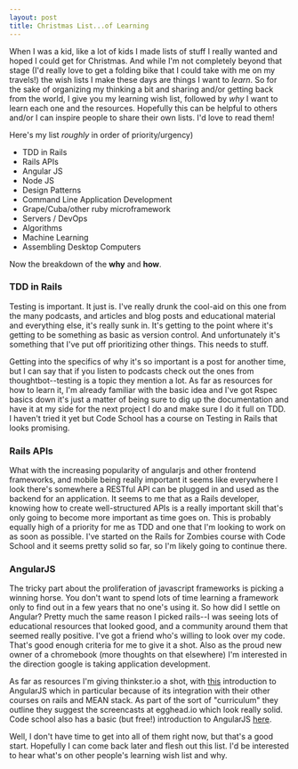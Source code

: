 ```yaml
---
layout: post
title: Christmas List...of Learning
---
```


When I was a kid, like a lot of kids I made lists of stuff I really wanted and hoped I could get for Christmas. And while I'm not completely beyond that stage (I'd really love to get a folding bike that I could take with me on my travels!) the wish lists I make these days are things I want to *learn*. So for the sake of organizing my thinking a bit and sharing and/or getting back from the world, I give you my learning wish list, followed by *why* I want to learn each one and the resources. Hopefully this can be helpful to others and/or I can inspire people to share their own lists. I'd love to read them!

Here's my list *roughly* in order of priority/urgency)
- TDD in Rails
- Rails APIs
- Angular JS
- Node JS
- Design Patterns
- Command Line Application Development
- Grape/Cuba/other ruby microframework
- Servers / DevOps
- Algorithms
- Machine Learning
- Assembling Desktop Computers

Now the breakdown of the **why** and **how**.
### TDD in Rails
Testing is important. It just is. I've really drunk the cool-aid on this one from the many podcasts, and articles and blog posts and educational material and everything else, it's really sunk in. It's getting to the point where it's getting to be something as basic as version control. And unfortunately it's something that I've put off prioritizing other things. This needs to stuff.

Getting into the specifics of why it's so important is a post for another time, but I can say that if you listen to podcasts check out the ones from thoughtbot--testing is a topic they mention a lot. As far as resources for how to learn it, I'm already familiar with the basic idea and I've got Rspec basics down it's just a matter of being sure to dig up the documentation and have it at my side for the next project I do and make sure I do it full on TDD. I haven't tried it yet but Code School has a course on Testing in Rails that looks promising.

### Rails APIs
What with the increasing popularity of angularjs and other frontend frameworks, and mobile being really important it seems like everywhere I look there's somewhere a RESTful API can be plugged in and used as the backend for an application. It seems to me that as a Rails developer, knowing how to create well-structured APIs is a really important skill that's only going to become more important as time goes on. This is probably equally high of a priority for me as TDD and one that I'm looking to work on as soon as possible. I've started on the Rails for Zombies course with Code School and it seems pretty solid so far, so I'm likely going to continue there.

### AngularJS
The tricky part about the proliferation of javascript frameworks is picking a winning horse. You don't want to spend lots of time learning a framework only to find out in a few years that no one's using it.  So how did I settle on Angular? Pretty much the same reason I picked rails--I was seeing lots of educational resources that looked good, and a community around them that seemed really positive. I've got a friend who's willing to look over my code. That's good enough criteria for me to give it a shot. Also as the proud new owner of a chromebook (more thoughts on that elsewhere) I'm interested in the direction google is taking application development.

As far as resources I'm giving thinkster.io a shot, with [this](https://thinkster.io/angulartutorial/a-better-way-to-learn-angularjs/) introduction to AngularJS which in particular because of its integration with their other courses on rails and MEAN stack. As part of the sort of "curriculum" they outline they suggest the screencasts at egghead.io which look really solid. Code school also has a basic (but free!) introduction to AngularJS [here](https://www.codeschool.com/courses/shaping-up-with-angular-js).

Well, I don't have time to get into all of them right now, but that's a good start. Hopefully I can come back later and flesh out this list. I'd be interested to hear what's on other people's learning wish list and why.

